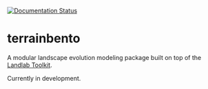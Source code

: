 [![Documentation Status](https://readthedocs.org/projects/terrainbento/badge/?version=latest)](http://terrainbento.readthedocs.io/en/latest/?badge=latest)

# terrainbento

A modular landscape evolution modeling package built on top of the [Landlab Toolkit](http://landlab.github.io).

Currently in development.
